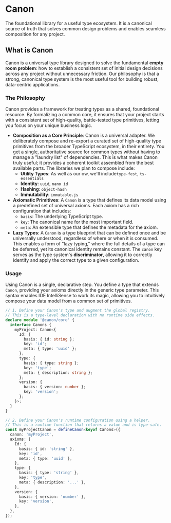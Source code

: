 # Canon
The foundational library for a useful type ecosystem. It is a canonical source of truth that solves common design problems and enables seamless composition for any project.

## What is Canon

Canon is a universal type library designed to solve the fundamental **empty room problem**: how to establish a consistent set of initial design decisions across any project without unnecessary friction. Our philosophy is that a strong, canonical type system is the most useful tool for building robust, data-centric applications.

### The Philosophy

Canon provides a framework for treating types as a shared, foundational resource. By formalizing a common core, it ensures that your project starts with a consistent set of high-quality, battle-tested type primitives, letting you focus on your unique business logic.

- **Composition as a Core Principle**: Canon is a universal adapter. We deliberately compose and re-export a curated set of high-quality type primitives from the broader TypeScript ecosystem, in their entirety. You get a single, authoritative source for common types without having to manage a "laundry list" of dependencies. This is what makes Canon truly useful; it provides a coherent toolkit assembled from the best available parts. The libraries we plan to compose include:
    - **Utility Types**: As well as our ow, we'll include`type-fest`, `ts-essentials`
    - **Identity**: `uuid`, `nano id`
    - **Hashing**: `object-hash`
    - **Immutability**: `immutable.js`
- **Axiomatic Primitives**: A `Canon` is a type that defines its data model using a predefined set of universal axioms. Each axiom has a rich configuration that includes:
    - `basis`: The underlying TypeScript type.
    - `key`: The canonical name for the most important field.
    - `meta`: An extensible type that defines the metadata for the axiom.
- **Lazy Types**: A `Canon` is a type blueprint that can be defined once and be universally understood, regardless of where or when it is consumed. This enables a form of "lazy typing," where the full details of a type can be deferred, yet its canonical identity remains constant. The `canon` key serves as the type system's **discriminator**, allowing it to correctly identify and apply the correct type to a given configuration.

### Usage

Using Canon is a single, declarative step. You define a type that extends `Canon`, providing your axioms directly in the generic type parameter. This syntax enables IDE IntelliSense to work its magic, allowing you to intuitively compose your data model from a common set of primitives.

```typescript
// 1. Define your Canon's type and augment the global registry.
// This is a type-level declaration with no runtime side effects.
declare module '@canon/core' {
  interface Canons {
    myProject: Canon<{
      Id: {
        basis: { id: string };
        key: 'id';
        meta: { type: 'uuid' };
      };
      type: {
        basis: { type: string };
        key: 'type';
        meta: { description: string };
      };
      version: {
        basis: { version: number };
        key: 'version';
      };
    }>;
  }
}

// 2. Define your Canon's runtime configuration using a helper.
// This is a runtime function that returns a value and is type-safe.
const myProjectCanon = defineCanon<keyof Canons>({
  canon: 'myProject',
  axioms: {
    Id: {
      basis: { id: 'string' },
      key: 'id',
      meta: { type: 'uuid' },
    },
    type: {
      basis: { type: 'string' },
      key: 'type',
      meta: { description: '...' },
    },
    version: {
      basis: { version: 'number' },
      key: 'version',
    },
  },
});

